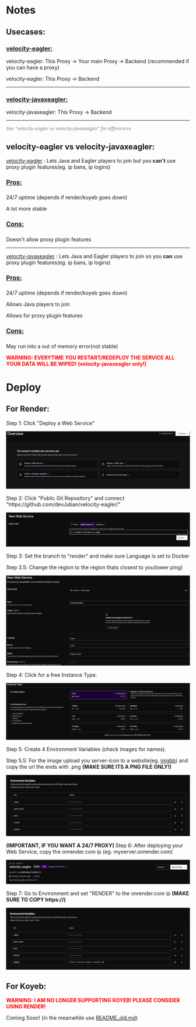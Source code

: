 <html>

<head></head>

<body>

<h1>Notes</h1>

<h2>Usecases:</h2>

<h3><u>velocity-eagler:</u></h3>

<p>velocity-eagler: This Proxy -> Your main Proxy -> Backend (recommended if you can have a proxy)</p>
<p>velocity-eagler: This Proxy -> Backend</p>

<hr>

<h3><u>velocity-javaxeagler:</u></h3>

<p>velocity-javaxeagler: This Proxy -> Backend</p>

<hr>
<p style="color: grey; font-size: 12px;"><i>See "velocity-eagler vs velocity-javaxeagler" for differences</i></p>

<h2>velocity-eagler vs velocity-javaxeagler: </h2>

<p> 
    <a href="example.com">velocity-eagler</a>
    : Lets Java and Eagler players to join but you <b>can't</b> use proxy plugin features(eg. ip bans, ip logins)
</p>

<h4 style="font-size: 17px"><u>Pros:</u></h4>
<p>24/7 uptime (depends if render/koyeb goes down)</p>
<p>A lot more stable</p>
<h4 style="font-size: 17px"><u>Cons:</u></h4>
<p>Doesn't allow proxy plugin features</p>

<hr>

<p> 
    <a href="example.com">velocity-javaxeagler</a>
    : Lets Java and Eagler players to join so you <b>can</b> use proxy plugin features(eg. ip bans, ip logins)
</p>

<h4 style="font-size: 17px"><u>Pros:</u></h4>
<p>24/7 uptime (depends if render/koyeb goes down)</p>
<p>Allows Java players to join</p>
<p>Allows for proxy plugin features</p>
<h4 style="font-size: 17px"><u>Cons:</u></h4>
<p>May run into a out of memory error(not stable)</p>

<p style="color: red;"><b>WARNING: EVERYTIME YOU RESTART/REDEPLOY THE SERVICE ALL YOUR DATA WILL BE WIPED! (velocity-javaxeagler only!)</b></p>

<h1>Deploy</h1>

<h2>For Render:</h2>

<p>Step 1: Click "Deploy a Web Service"</p>
<img src="./imgs/render/step1.png">
<p>Step 2: Click "Public Git Repository" and connect "https://github.com/devJuban/velocity-eagler/"</p>
<img src="./imgs/render/step2.png">
<p> Step 3: Set the branch to "render" and make sure Language is set to Docker</p>
<p> Step 3.5: Change the region to the region thats closest to you(lower ping)</p>
<img src="./imgs/render/step3.png">
<p> Step 4: Click for a free Instance Type.</p>
<img src="./imgs/render/step4.png">
<p> Step 5: Create 4 Environment Variables (check images for names).</p>
<p> Step 5.5: For the image upload you server-icon to a website(eg. <a href="https://imgbb.com/">imgbb</a>) and copy the url the ends with .png <b>(MAKE SURE ITS A PNG FILE ONLY!)</b></p>
<img src="./imgs/render/step5.png">
<p><b>(IMPORTANT, IF YOU WANT A 24/7 PROXY) </b>Step 6: After deploying your Web Service, copy the onrender.com ip (eg. myserver.onrender.com)</p>
<img src="./imgs/render/step6.png">
<p>Step 7: Go to Environment and set "RENDER" to the onrender.com ip <b>(MAKE SURE TO COPY https://)</b></p>
<img src="./imgs/render/step7.png">

<h2>For Koyeb:</h2>

<p style="color: red;"><b>WARNING: I AM NO LONGER SUPPORTING KOYEB! PLEASE CONSIDER USING RENDER!</b></p>

<p>Coming Soon! (in the meanwhile use <a href="README_old.md">README_old.md</a>)</p>

</body>

</html>